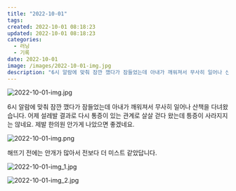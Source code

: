```yaml
---
title: "2022-10-01"
tags:
created: 2022-10-01 08:18:23
updated: 2022-10-01 08:18:23
categories:
  - 러닝
  - 기록
date: 2022-10-01
image: /images/2022-10-01-img.jpg
description: "6시 알람에 맞춰 잠깐 깼다가 잠들었는데 아내가 깨워져서 무사히 일어나 산책을 다녀왔습니다. 어제 설레발 결과로 다시 통증이 있는 관계로 살살 걷다 왔는데 틍증이 사라지지는 않네요. 제발 한의원 안가게 나았으면 좋겠네요. 해뜨기 전에는 안개가 많아서 전보다 더 미스트 같았답니다."
---
```


![2022-10-01-img.jpg](/images/2022-10-01-img.jpg)
 
 

6시 알람에 맞춰 잠깐 깼다가 잠들었는데 아내가 깨워져서 무사히 일어나 산책을 다녀왔습니다. 어제 설레발 결과로 다시 통증이 있는 관계로 살살 걷다 왔는데 틍증이 사라지지는 않네요. 제발 한의원 안가게 나았으면 좋겠네요.

 
 ![2022-10-01-img.png](/images/2022-10-01-img.png)
 
 

해뜨기 전에는 안개가 많아서 전보다 더 미스트 같았답니다.

 
 ![2022-10-01-img_1.jpg](/images/2022-10-01-img_1.jpg)
 
 

 
 ![2022-10-01-img_2.jpg](/images/2022-10-01-img_2.jpg)
